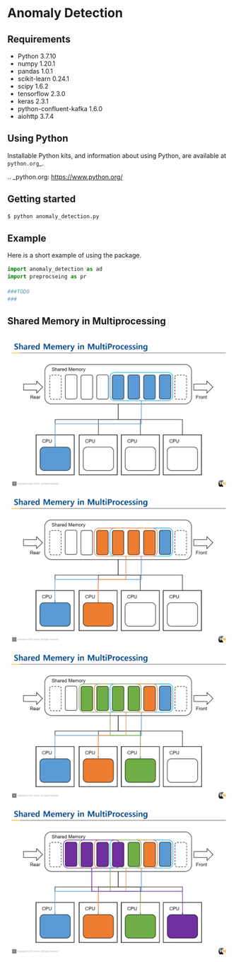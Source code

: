 # Anomaly Detection


## Requirements

- Python 3.7.10
- numpy 1.20.1
- pandas 1.0.1
- scikit-learn 0.24.1
- scipy 1.6.2
- tensorflow 2.3.0
- keras 2.3.1
- python-confluent-kafka 1.6.0
- aiohttp 3.7.4

Using Python
------------

Installable Python kits, and information about using Python, are available at
`python.org`_.

.. _python.org: https://www.python.org/

## Getting started

```bash
$ python anomaly_detection.py
```

## Example

Here is a short example of using the package.

```python
import anomaly_detection as ad
import preprocseing as pr

###TODO
###
```

## Shared Memory in Multiprocessing

![1.png](./img/1.png)
![2.png](./img/2.png)
![3.png](./img/3.png)
![4.png](./img/4.png)

